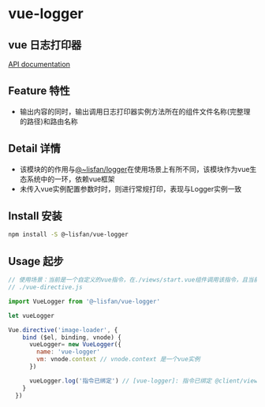 # vue-logger

## vue 日志打印器

[API documentation](https://lisfan.github.io/vue-logger/)

## Feature 特性

- 输出内容的同时，输出调用日志打印器实例方法所在的组件文件名称(完整理的路径)和路由名称

## Detail 详情

- 该模块的的作用与[@~lisfan/logger](https://www.npmjs.com/package/@~lisfan/logger)在使用场景上有所不同，该模块作为vue生态系统中的一环，依赖vue框架
- 未传入vue实例配置参数时时，则进行常规打印，表现与Logger实例一致

## Install 安装

```bash
npm install -S @~lisfan/vue-logger
```

## Usage 起步

```js
// 使用场景：当前是一个自定义的vue指令，在./views/start.vue组件调用该指令，且当前路由路径对应的name属性值为order
// ./vue-directive.js

import VueLogger from '@~lisfan/vue-logger'

let vueLogger

Vue.directive('image-loader', {
    bind ($el, binding, vnode) {
      vueLogger= new VueLogger({
        name: 'vue-logger'
        vm: vnode.context // vnode.context 是一个vue实例
      })

      vueLogger.log('指令已绑定') // [vue-logger]: 指令已绑定 @client/views/start.vue #order
    }
  })
```
